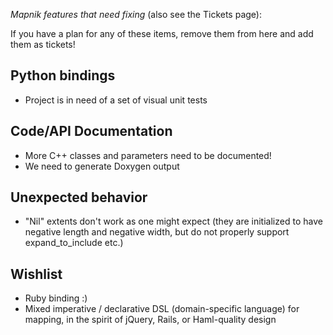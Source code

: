 <!-- Name: DeveloperTodo -->
<!-- Version: 10 -->
<!-- Last-Modified: 2009/12/11 12:21:41 -->
<!-- Author: springmeyer -->
*Mapnik features that need fixing* (also see the Tickets page):

If you have a plan for any of these items, remove them from here and add them as tickets!

## Python bindings
 * Project is in need of a set of visual unit tests

## Code/API Documentation
 * More C++ classes and parameters need to be documented!
 * We need to generate Doxygen output

## Unexpected behavior

 * "Nil" extents don't work as one might expect (they are initialized to have negative length and negative width, but do not properly support expand_to_include etc.)

## Wishlist
 * Ruby binding :)
 * Mixed imperative / declarative DSL (domain-specific language) for mapping, in the spirit of jQuery, Rails, or Haml-quality design